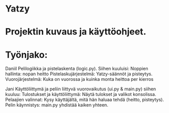 # Yatzy
# Projektin kuvaus ja käyttöohjeet.
# Työnjako:
Daniil
Pelilogiikka ja pistelaskenta (logic.py).
Siihen kuuluisi:
Noppien hallinta: nopan heitto
Pistelaskujärjestelmä: Yatzy-säännöt ja pisteytys.
Vuorojärjestelmä: Kuka on vuorossa ja kuinka monta heittoa per kierros
 
 Jani
Käyttöliittymä ja peliin liittyvä vuorovaikutus (ui.py & main.py)
siihen kuuluu:
Tulostukset ja käyttöliittymä: Näytä tulokset ja valikot konsolissa.
Pelaajien valinnat: Kysy käyttäjältä, mitä hän haluaa tehdä (heitto, pisteytys).
Pelin käynnistys: main.py yhdistää kaiken yhteen.